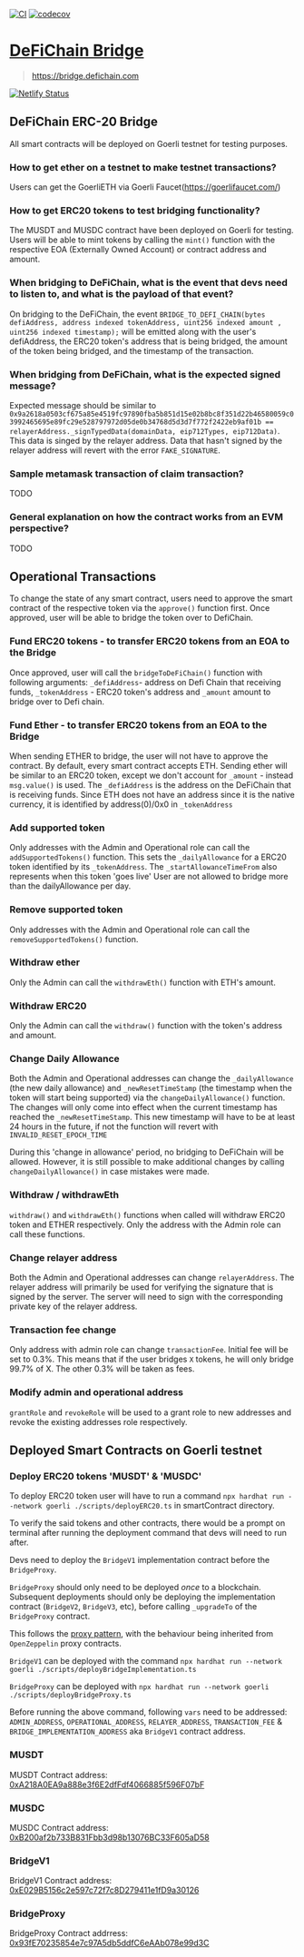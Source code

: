 [![CI](https://github.com/WavesHQ/bridge/actions/workflows/ci.yml/badge.svg)](https://github.com/WavesHQ/bridge/actions/workflows/ci.yml)
[![codecov](https://codecov.io/gh/WavesHQ/bridge/branch/main/graph/badge.svg?token=OXLL8IBZQV)](https://codecov.io/gh/WavesHQ/bridge)

# [DeFiChain Bridge](https://bridge.defichain.com)

> https://bridge.defichain.com

[![Netlify Status](https://api.netlify.com/api/v1/badges/4eaec04e-1416-4c65-843e-d7413fb81d2c/deploy-status)](https://app.netlify.com/sites/defichain-erc20-bridge/deploys)

## DeFiChain ERC-20 Bridge

All smart contracts will be deployed on Goerli testnet for testing purposes.

### How to get ether on a testnet to make testnet transactions?

Users can get the GoerliETH via Goerli Faucet(https://goerlifaucet.com/)

### How to get ERC20 tokens to test bridging functionality?

The MUSDT and MUSDC contract have been deployed on Goerli for testing. Users will be able to mint tokens by calling the `mint()` function with the respective EOA (Externally Owned Account) or contract address and amount.

### When bridging to DeFiChain, what is the event that devs need to listen to, and what is the payload of that event?

On bridging to the DeFiChain, the event `BRIDGE_TO_DEFI_CHAIN(bytes defiAddress, address indexed tokenAddress, uint256 indexed amount , uint256 indexed timestamp);` will be emitted along with the user's defiAddress, the ERC20 token's address that is being bridged, the amount of the token being bridged, and the timestamp of the transaction.

### When bridging from DeFiChain, what is the expected signed message?

Expected message should be similar to `0x9a2618a0503cf675a85e4519fc97890fba5b851d15e02b8bc8f351d22b46580059c03992465695e89fc29e528797972d05de0b34768d5d3d7f772f2422eb9af01b == relayerAddress._signTypedData(domainData, eip712Types, eip712Data)`. This data is singed by the relayer address. Data that hasn't signed by the relayer address will revert with the error `FAKE_SIGNATURE`.

### Sample metamask transaction of claim transaction?

TODO

### General explanation on how the contract works from an EVM perspective?

TODO

## Operational Transactions

To change the state of any smart contract, users need to approve the smart contract of the respective token via the `approve()` function first. Once approved, user will be able to bridge the token over to DefiChain.

### Fund ERC20 tokens - to transfer ERC20 tokens from an EOA to the Bridge

Once approved, user will call the `bridgeToDeFiChain()` function with following arguments: `_defiAddress`- address on Defi Chain that receiving funds, `_tokenAddress` - ERC20 token's address and `_amount` amount to bridge over to Defi chain.

### Fund Ether - to transfer ERC20 tokens from an EOA to the Bridge

When sending ETHER to bridge, the user will not have to approve the contract. By default, every smart contract accepts ETH. Sending ether will be similar to an ERC20 token, except we don't account for `_amount` - instead `msg.value()` is used. The `_defiAddress` is the address on the DeFiChain that is receiving funds. Since ETH does not have an address since it is the native currency, it is identified by address(0)/0x0 in `_tokenAddress`

### Add supported token

Only addresses with the Admin and Operational role can call the `addSupportedTokens()` function. This sets the `_dailyAllowance` for a ERC20 token identified by its `_tokenAddress`. The `_startAllowanceTimeFrom` also represents when this token 'goes live'
User are not allowed to bridge more than the dailyAllowance per day.

### Remove supported token

Only addresses with the Admin and Operational role can call the `removeSupportedTokens()` function.

### Withdraw ether

Only the Admin can call the `withdrawEth()` function with ETH's amount.

### Withdraw ERC20

Only the Admin can call the `withdraw()` function with the token's address and amount.

### Change Daily Allowance

Both the Admin and Operational addresses can change the `_dailyAllowance` (the new daily allowance) and `_newResetTimeStamp` (the timestamp when the token will start being supported) via the `changeDailyAllowance()` function. The changes will only come into effect when the current timestamp has reached the `_newResetTimeStamp`. This new timestamp will have to be at least 24 hours in the future, if not the function will revert with `INVALID_RESET_EPOCH_TIME`

During this 'change in allowance' period, no bridging to DeFiChain will be allowed. However, it is still possible to make additional changes by calling `changeDailyAllowance()` in case mistakes were made.

### Withdraw / withdrawEth

`withdraw()` and `withdrawEth()` functions when called will withdraw ERC20 token and ETHER respectively. Only the address with the Admin role can call these functions.

### Change relayer address

Both the Admin and Operational addresses can change `relayerAddress`.
The relayer address will primarily be used for verifying the signature that is signed by the server. The server will need to sign with the corresponding private key of the relayer address.

### Transaction fee change

Only address with admin role can change `transactionFee`. Initial fee will be set to 0.3%. This means that if the user bridges `X` tokens, he will only bridge 99.7% of X. The other 0.3% will be taken as fees.

### Modify admin and operational address

`grantRole` and `revokeRole` will be used to a grant role to new addresses and revoke the existing addresses role respectively.

## Deployed Smart Contracts on Goerli testnet

### Deploy ERC20 tokens 'MUSDT' & 'MUSDC'

To deploy ERC20 token user will have to run a command `npx hardhat run --network goerli ./scripts/deployERC20.ts` in smartContract directory.

To verify the said tokens and other contracts, there would be a prompt on terminal after running the deployment command that devs will need to run after.

Devs need to deploy the `BridgeV1` implementation contract before the `BridgeProxy`.

`BridgeProxy` should only need to be deployed _once_ to a blockchain. Subsequent deployments should only be deploying the implementation contract (`BridgeV2`, `BridgeV3`, etc), before calling `_upgradeTo` of the `BridgeProxy` contract.

This follows the [proxy pattern](https://blog.openzeppelin.com/proxy-patterns/), with the behaviour being inherited from `OpenZeppelin` proxy contracts.

`BridgeV1` can be deployed with the command `npx hardhat run --network goerli ./scripts/deployBridgeImplementation.ts`

`BridgeProxy` can be deployed with `npx hardhat run --network goerli ./scripts/deployBridgeProxy.ts`

Before running the above command, following `vars` need to be addressed:
`ADMIN_ADDRESS`, `OPERATIONAL_ADDRESS`, `RELAYER_ADDRESS`, `TRANSACTION_FEE` & `BRIDGE_IMPLEMENTATION_ADDRESS` aka `BridgeV1` contract address.

### MUSDT

MUSDT Contract address: [0xA218A0EA9a888e3f6E2dfFdf4066885f596F07bF](https://goerli.etherscan.io/address/0xA218A0EA9a888e3f6E2dfFdf4066885f596F07bF)

### MUSDC

MUSDC Contract address: [0xB200af2b733B831Fbb3d98b13076BC33F605aD58](https://goerli.etherscan.io/address/0xB200af2b733B831Fbb3d98b13076BC33F605aD58)

### BridgeV1

BridgeV1 Contract address: [0xE029B5156c2e597c72f7c8D279411e1fD9a30126](https://goerli.etherscan.io/address/0xE029B5156c2e597c72f7c8D279411e1fD9a30126)

### BridgeProxy

BridgeProxy Contract addrress: [0x93fE70235854e7c97A5db5ddfC6eAAb078e99d3C](https://goerli.etherscan.io/address/0x93fE70235854e7c97A5db5ddfC6eAAb078e99d3C)
